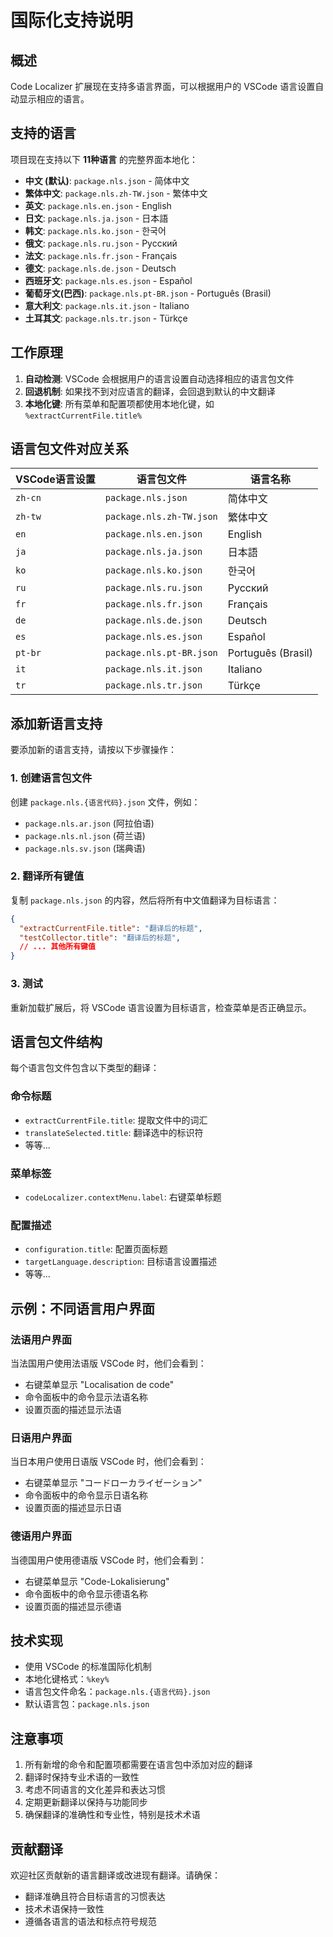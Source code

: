 # 国际化支持说明

## 概述

Code Localizer 扩展现在支持多语言界面，可以根据用户的 VSCode 语言设置自动显示相应的语言。

## 支持的语言

项目现在支持以下 **11种语言** 的完整界面本地化：

- **中文 (默认)**: `package.nls.json` - 简体中文
- **繁体中文**: `package.nls.zh-TW.json` - 繁体中文
- **英文**: `package.nls.en.json` - English
- **日文**: `package.nls.ja.json` - 日本語
- **韩文**: `package.nls.ko.json` - 한국어
- **俄文**: `package.nls.ru.json` - Русский
- **法文**: `package.nls.fr.json` - Français
- **德文**: `package.nls.de.json` - Deutsch
- **西班牙文**: `package.nls.es.json` - Español
- **葡萄牙文(巴西)**: `package.nls.pt-BR.json` - Português (Brasil)
- **意大利文**: `package.nls.it.json` - Italiano
- **土耳其文**: `package.nls.tr.json` - Türkçe

## 工作原理

1. **自动检测**: VSCode 会根据用户的语言设置自动选择相应的语言包文件
2. **回退机制**: 如果找不到对应语言的翻译，会回退到默认的中文翻译
3. **本地化键**: 所有菜单和配置项都使用本地化键，如 `%extractCurrentFile.title%`

## 语言包文件对应关系

| VSCode语言设置 | 语言包文件 | 语言名称 |
|---------------|-----------|----------|
| `zh-cn` | `package.nls.json` | 简体中文 |
| `zh-tw` | `package.nls.zh-TW.json` | 繁体中文 |
| `en` | `package.nls.en.json` | English |
| `ja` | `package.nls.ja.json` | 日本語 |
| `ko` | `package.nls.ko.json` | 한국어 |
| `ru` | `package.nls.ru.json` | Русский |
| `fr` | `package.nls.fr.json` | Français |
| `de` | `package.nls.de.json` | Deutsch |
| `es` | `package.nls.es.json` | Español |
| `pt-br` | `package.nls.pt-BR.json` | Português (Brasil) |
| `it` | `package.nls.it.json` | Italiano |
| `tr` | `package.nls.tr.json` | Türkçe |

## 添加新语言支持

要添加新的语言支持，请按以下步骤操作：

### 1. 创建语言包文件

创建 `package.nls.{语言代码}.json` 文件，例如：
- `package.nls.ar.json` (阿拉伯语)
- `package.nls.nl.json` (荷兰语)
- `package.nls.sv.json` (瑞典语)

### 2. 翻译所有键值

复制 `package.nls.json` 的内容，然后将所有中文值翻译为目标语言：

```json
{
  "extractCurrentFile.title": "翻译后的标题",
  "testCollector.title": "翻译后的标题",
  // ... 其他所有键值
}
```

### 3. 测试

重新加载扩展后，将 VSCode 语言设置为目标语言，检查菜单是否正确显示。

## 语言包文件结构

每个语言包文件包含以下类型的翻译：

### 命令标题
- `extractCurrentFile.title`: 提取文件中的词汇
- `translateSelected.title`: 翻译选中的标识符
- 等等...

### 菜单标签
- `codeLocalizer.contextMenu.label`: 右键菜单标题

### 配置描述
- `configuration.title`: 配置页面标题
- `targetLanguage.description`: 目标语言设置描述
- 等等...

## 示例：不同语言用户界面

### 法语用户界面
当法国用户使用法语版 VSCode 时，他们会看到：
- 右键菜单显示 "Localisation de code"
- 命令面板中的命令显示法语名称
- 设置页面的描述显示法语

### 日语用户界面
当日本用户使用日语版 VSCode 时，他们会看到：
- 右键菜单显示 "コードローカライゼーション"
- 命令面板中的命令显示日语名称
- 设置页面的描述显示日语

### 德语用户界面
当德国用户使用德语版 VSCode 时，他们会看到：
- 右键菜单显示 "Code-Lokalisierung"
- 命令面板中的命令显示德语名称
- 设置页面的描述显示德语

## 技术实现

- 使用 VSCode 的标准国际化机制
- 本地化键格式：`%key%`
- 语言包文件命名：`package.nls.{语言代码}.json`
- 默认语言包：`package.nls.json`

## 注意事项

1. 所有新增的命令和配置项都需要在语言包中添加对应的翻译
2. 翻译时保持专业术语的一致性
3. 考虑不同语言的文化差异和表达习惯
4. 定期更新翻译以保持与功能同步
5. 确保翻译的准确性和专业性，特别是技术术语

## 贡献翻译

欢迎社区贡献新的语言翻译或改进现有翻译。请确保：
- 翻译准确且符合目标语言的习惯表达
- 技术术语保持一致性
- 遵循各语言的语法和标点符号规范 